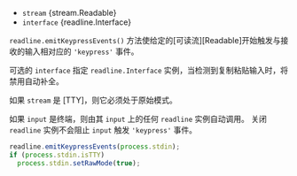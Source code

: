 <!-- YAML
added: v0.7.7
-->

* `stream` {stream.Readable}
* `interface` {readline.Interface}

`readline.emitKeypressEvents()` 方法使给定的[可读流][Readable]开始触发与接收的输入相对应的 `'keypress'` 事件。

可选的 `interface` 指定 `readline.Interface` 实例，当检测到复制粘贴输入时，将禁用自动补全。

如果 `stream` 是 [TTY]，则它必须处于原始模式。

如果 `input` 是终端，则由其 `input` 上的任何 `readline` 实例自动调用。
关闭 `readline` 实例不会阻止 `input` 触发 `'keypress'` 事件。

```js
readline.emitKeypressEvents(process.stdin);
if (process.stdin.isTTY)
  process.stdin.setRawMode(true);
```

